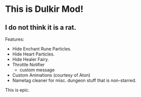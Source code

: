 # This is Dulkir Mod!
## I do not think it is a rat. 

Features:
- Hide Enchant Rune Particles.
- Hide Heart Particles.
- Hide Healer Fairy.
- Throttle Notifier
  - custom message
- Custom Animations (courtesy of Aton)
- Nametag cleaner for misc. dungeon stuff that is non-starred.

This is epic.
